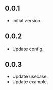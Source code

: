 ## 0.0.1

- Initial version.

## 0.0.2

- Update config.

## 0.0.3

- Update usecase.
- Update example.
